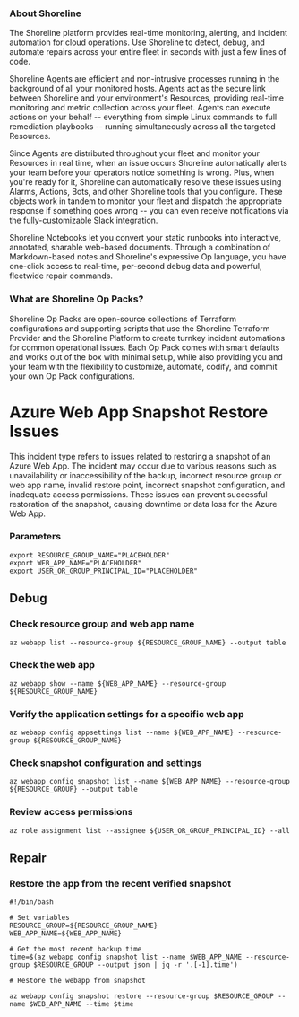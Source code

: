 
### About Shoreline
The Shoreline platform provides real-time monitoring, alerting, and incident automation for cloud operations. Use Shoreline to detect, debug, and automate repairs across your entire fleet in seconds with just a few lines of code.

Shoreline Agents are efficient and non-intrusive processes running in the background of all your monitored hosts. Agents act as the secure link between Shoreline and your environment's Resources, providing real-time monitoring and metric collection across your fleet. Agents can execute actions on your behalf -- everything from simple Linux commands to full remediation playbooks -- running simultaneously across all the targeted Resources.

Since Agents are distributed throughout your fleet and monitor your Resources in real time, when an issue occurs Shoreline automatically alerts your team before your operators notice something is wrong. Plus, when you're ready for it, Shoreline can automatically resolve these issues using Alarms, Actions, Bots, and other Shoreline tools that you configure. These objects work in tandem to monitor your fleet and dispatch the appropriate response if something goes wrong -- you can even receive notifications via the fully-customizable Slack integration.

Shoreline Notebooks let you convert your static runbooks into interactive, annotated, sharable web-based documents. Through a combination of Markdown-based notes and Shoreline's expressive Op language, you have one-click access to real-time, per-second debug data and powerful, fleetwide repair commands.

### What are Shoreline Op Packs?
Shoreline Op Packs are open-source collections of Terraform configurations and supporting scripts that use the Shoreline Terraform Provider and the Shoreline Platform to create turnkey incident automations for common operational issues. Each Op Pack comes with smart defaults and works out of the box with minimal setup, while also providing you and your team with the flexibility to customize, automate, codify, and commit your own Op Pack configurations.

# Azure Web App Snapshot Restore Issues

This incident type refers to issues related to restoring a snapshot of an Azure Web App. The incident may occur due to various reasons such as unavailability or inaccessibility of the backup, incorrect resource group or web app name, invalid restore point, incorrect snapshot configuration, and inadequate access permissions. These issues can prevent successful restoration of the snapshot, causing downtime or data loss for the Azure Web App.

### Parameters

```shell
export RESOURCE_GROUP_NAME="PLACEHOLDER"
export WEB_APP_NAME="PLACEHOLDER"
export USER_OR_GROUP_PRINCIPAL_ID="PLACEHOLDER"
```

## Debug

### Check resource group and web app name

```shell
az webapp list --resource-group ${RESOURCE_GROUP_NAME} --output table
```

### Check the web app

```shell
az webapp show --name ${WEB_APP_NAME} --resource-group ${RESOURCE_GROUP_NAME}
```

### Verify the application settings for a specific web app

```shell
az webapp config appsettings list --name ${WEB_APP_NAME} --resource-group ${RESOURCE_GROUP_NAME}
```

### Check snapshot configuration and settings

```shell
az webapp config snapshot list --name ${WEB_APP_NAME} --resource-group ${RESOURCE_GROUP} --output table
```

### Review access permissions

```shell
az role assignment list --assignee ${USER_OR_GROUP_PRINCIPAL_ID} --all
```

## Repair

### Restore the app from the recent verified snapshot

```shell
#!/bin/bash

# Set variables
RESOURCE_GROUP=${RESOURCE_GROUP_NAME}
WEB_APP_NAME=${WEB_APP_NAME}

# Get the most recent backup time
time=$(az webapp config snapshot list --name $WEB_APP_NAME --resource-group $RESOURCE_GROUP --output json | jq -r '.[-1].time')

# Restore the webapp from snapshot

az webapp config snapshot restore --resource-group $RESOURCE_GROUP --name $WEB_APP_NAME --time $time
```